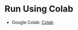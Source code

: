 # Run Using Colab
- Google Colab: [Colab](https://colab.research.google.com/github/The-RealitY/animatediff/blob/master/AnimateDiff_colab.ipynb)